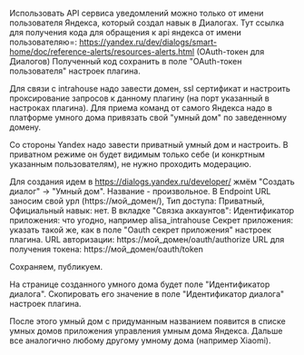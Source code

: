 Использовать API сервиса уведомлений можно только от имени пользователя Яндекса, который создал навык в Диалогах. Тут ссылка для получения кода для обращения к api яндекса от имени пользователяю=: https://yandex.ru/dev/dialogs/smart-home/doc/reference-alerts/resources-alerts.html (OAuth-токен для Диалогов)
Полученный код сохранить в поле "OAuth-токен пользователя" настроек плагина.

Для связи с intrahouse надо завести домен, ssl сертификат и настроить проксирование запросов к данному плагину (на порт указанный в настроках плагина).
Для приема команд от самого Яндекса надо в платформе умного дома привязать свой "умный дом" по заведенному домену.

Со стороны Yandex надо завести приватный умный дом и настроить.
В приватном режиме он будет видимым только себе (и конкртным указанным пользователям), не нужно проходить модерацию.

Для создания идем в https://dialogs.yandex.ru/developer/ жмём "Создать диалог" -> "Умный дом".
Название - произвольное.
В Endpoint URL заносим свой урл (https://мой_домен/), Тип доступа: Приватный, Официальный навык: нет.
В вкладке "Связка аккаунтов":
Идентификатор приложения: что угодно, например alisa_intrahouse
Секрет приложения: указать такой же, как в поле "Oauth cекрет приложения" настроек плагина.
URL авторизации: https://мой_домен/oauth/authorize
URL для получения токена: https://мой_домен/oauth/token

Сохраняем, публикуем.

На странице созданного умного дома будет поле "Идентификатор диалога". Скопировать его значение в поле "Идентификатор диалога" настроек плагина.

После этого умный дом с придуманным названием появится в списке умных домов приложения управления умным дома Яндекса. Дальше все аналогично любому другому умному дома (например Xiaomi).
